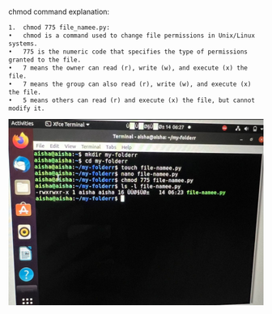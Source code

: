 chmod command explanation:

	1.	chmod 775 file_namee.py:
	•	chmod is a command used to change file permissions in Unix/Linux systems.
	•	775 is the numeric code that specifies the type of permissions granted to the file.
	•	7 means the owner can read (r), write (w), and execute (x) the file.
	•	7 means the group can also read (r), write (w), and execute (x) the file.
	•	5 means others can read (r) and execute (x) the file, but cannot modify it.

![image alt](https://github.com/aishah8/task2/blob/83b3eac0621ef675cc244781241b2c8a4d63fa07/agg.jpg)
